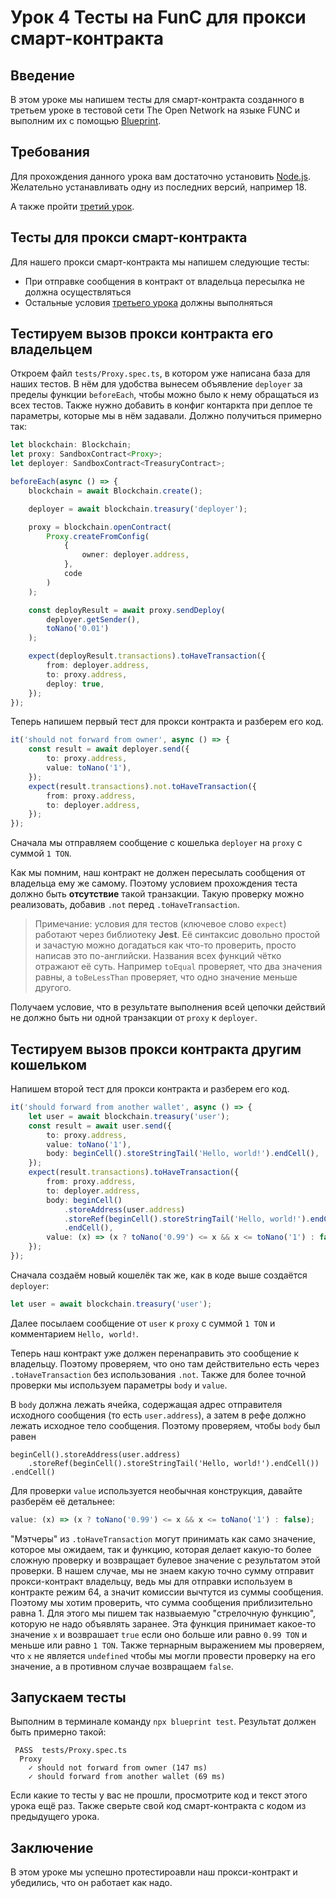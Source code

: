 # Урок 4 Тесты на FunC для прокси смарт-контракта

## Введение

В этом уроке мы напишем тесты для смарт-контракта созданного в третьем уроке в тестовой сети The Open Network на языке FUNC и выполним их с помощью [Blueprint](https://github.com/ton-community/blueprint).

## Требования

Для прохождения данного урока вам достаточно установить [Node.js](https://nodejs.org). Желательно устанавливать одну из последних версий, например 18.

А также пройти [третий урок](https://github.com/romanovichim/TonFunClessons_ru/blob/main/3lesson/thirdlesson.md).

## Teсты для прокси смарт-контракта

Для нашего прокси смарт-контракта мы напишем следующие тесты:

-   При отправке сообщения в контракт от владельца пересылка не должна осуществляться
-   Остальные условия [третьего урока](https://github.com/romanovichim/TonFunClessons_ru/blob/main/3lesson/thirdlesson.md) должны выполняться

## Тестируем вызов прокси контракта его владельцем

Откроем файл `tests/Proxy.spec.ts`, в котором уже написана база для наших тестов. В нём для удобства вынесем объявление `deployer` за пределы функции `beforeEach`, чтобы можно было к нему обращаться из всех тестов. Также нужно добавить в конфиг контаркта при деплое те параметры, которые мы в нём задавали. Должно получиться примерно так:

```ts
let blockchain: Blockchain;
let proxy: SandboxContract<Proxy>;
let deployer: SandboxContract<TreasuryContract>;

beforeEach(async () => {
    blockchain = await Blockchain.create();

    deployer = await blockchain.treasury('deployer');

    proxy = blockchain.openContract(
        Proxy.createFromConfig(
            {
                owner: deployer.address,
            },
            code
        )
    );

    const deployResult = await proxy.sendDeploy(
        deployer.getSender(),
        toNano('0.01')
    );

    expect(deployResult.transactions).toHaveTransaction({
        from: deployer.address,
        to: proxy.address,
        deploy: true,
    });
});
```

Теперь напишем первый тест для прокси контракта и разберем его код.

```ts
it('should not forward from owner', async () => {
    const result = await deployer.send({
        to: proxy.address,
        value: toNano('1'),
    });
    expect(result.transactions).not.toHaveTransaction({
        from: proxy.address,
        to: deployer.address,
    });
});
```

Сначала мы отправляем сообщение с кошелька `deployer` на `proxy` с суммой `1 TON`.

Как мы помним, наш контракт не должен пересылать сообщения от владельца ему же самому. Поэтому условием прохождения теста должно быть **отсутствие** такой транзакции. Такую проверку можно реализовать, добавив `.not` перед `.toHaveTransaction`.

> Примечание: условия для тестов (ключевое слово `expect`) работают через библиотеку **Jest**. Её синтаксис довольно простой и зачастую можно догадаться как что-то проверить, просто написав это по-английски. Названия всех функций чётко отражают её суть. Например `toEqual` проверяет, что два значения равны, а `toBeLessThan` проверяет, что одно значение меньше другого.

Получаем условие, что в результате выполнения всей цепочки действий не должно быть ни одной транзакции от `proxy` к `deployer`.

## Тестируем вызов прокси контракта другим кошельком

Напишем второй тест для прокси контракта и разберем его код.

```ts
it('should forward from another wallet', async () => {
    let user = await blockchain.treasury('user');
    const result = await user.send({
        to: proxy.address,
        value: toNano('1'),
        body: beginCell().storeStringTail('Hello, world!').endCell(),
    });
    expect(result.transactions).toHaveTransaction({
        from: proxy.address,
        to: deployer.address,
        body: beginCell()
            .storeAddress(user.address)
            .storeRef(beginCell().storeStringTail('Hello, world!').endCell())
            .endCell(),
        value: (x) => (x ? toNano('0.99') <= x && x <= toNano('1') : false),
    });
});
```

Сначала создаём новый кошелёк так же, как в коде выше создаётся `deployer`:

```ts
let user = await blockchain.treasury('user');
```

Далее посылаем сообщение от `user` к `proxy` с суммой `1 TON` и комментарием `Hello, world!`.

Теперь наш контракт уже должен перенаправить это сообщение к владельцу. Поэтому проверяем, что оно там действительно есть через `.toHaveTransaction` без использования `.not`. Также для более точной проверки мы используем параметры `body` и `value`.

В `body` должна лежать ячейка, содержащая адрес отправителя исходного сообщения (то есть `user.address`), а затем в рефе должно лежать исходное тело сообщения. Поэтому проверяем, чтобы `body` был равен

```
beginCell().storeAddress(user.address)
    .storeRef(beginCell().storeStringTail('Hello, world!').endCell())
.endCell()
```

Для проверки `value` используется необычная конструкция, давайте разберём её детальнее:

```ts
value: (x) => (x ? toNano('0.99') <= x && x <= toNano('1') : false);
```

"Мэтчеры" из `.toHaveTransaction` могут принимать как само значение, которое мы ожидаем, так и функцию, которая делает какую-то более сложную проверку и возвращает булевое значение с результатом этой проверки.
В нашем случае, мы не знаем какую точно сумму отправит прокси-контракт владельцу, ведь мы для отправки используем в контракте режим 64, а значит комиссии вычтутся из суммы сообщения. Поэтому мы хотим проверить, что сумма сообщения приблизительно равна 1.
Для этого мы пишем так назвыаемую "стрелочную функцию", которую не надо объявлять заранее. Эта функция принимает какое-то значение `x` и возврашает `true` если оно больше или равно `0.99 TON` и меньше или равно `1 TON`. Также тернарным выражением мы проверяем, что `x` не является `undefined` чтобы мы могли провести проверку на его значение, а в противном случае возвращаем `false`.

## Запускаем тесты

Выполним в терминале команду `npx blueprint test`. Результат должен быть примерно такой:

```
 PASS  tests/Proxy.spec.ts
  Proxy
    ✓ should not forward from owner (147 ms)
    ✓ should forward from another wallet (69 ms)
```

Если какие то тесты у вас не прошли, просмотрите код и текст этого урока ещё раз. Также сверьте свой код смарт-контракта с кодом из предыдущего урока.

## Заключение

В этом уроке мы успешно протестироавли наш прокси-контракт и убедились, что он работает как надо.

